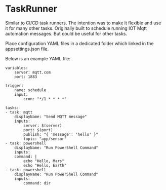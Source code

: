 # TaskRunner

Similar to CI/CD task runners.  The intention was to make it flexible and use it for many other tasks.  Originally built to schedule running IOT Mqtt automation messages.  But could be useful for other tasks.

Place configuration YAML files in a dedicated folder which linked in the appsettings.json file.

Below is an example YAML file:

    variables:
        server: mqtt.com
        port: 1883

    trigger:
        name: schedule
        input:
            cron: "*/1 * * * *"

    tasks:
    - task: mqtt
        displayName: "Send MQTT message"
        inputs:
            server: $(server)
            port: $(port)
            publish: "{ 'message': 'hello' }"
            topic: "app/sensor"
    - task: powershell
        displayName: "Run PowerShell Command"
        inputs:
        command: |
            echo "Hello, Mars"
            echo "Hello, Earth"
    - task: powershell
        displayName: "Run PowerShell Command"
        inputs:
            command: dir
